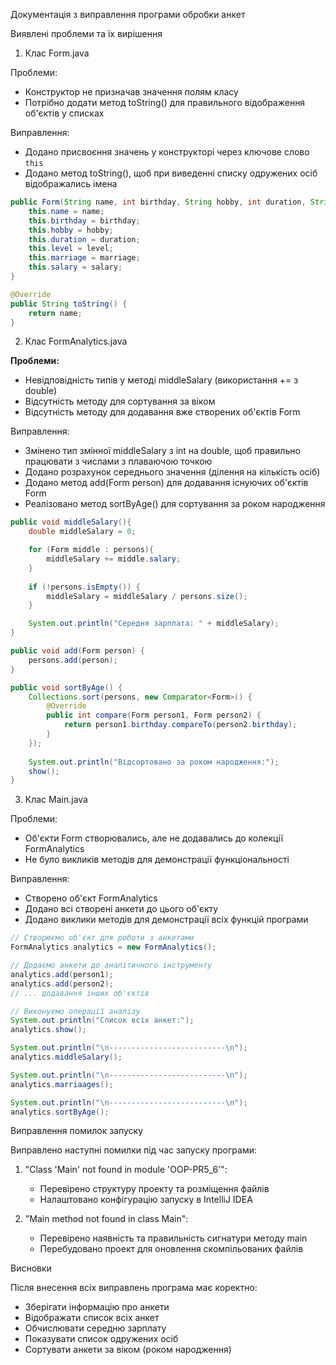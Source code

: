 Документація з виправлення програми обробки анкет

Виявлені проблеми та їх вирішення

1. Клас Form.java

Проблеми:
- Конструктор не призначав значення полям класу
- Потрібно додати метод toString() для правильного відображення об'єктів у списках

Виправлення:
- Додано присвоєння значень у конструкторі через ключове слово `this`
- Додано метод toString(), щоб при виведенні списку одружених осіб відображались імена

```java
public Form(String name, int birthday, String hobby, int duration, String level, boolean marriage, double salary) {
    this.name = name;
    this.birthday = birthday;
    this.hobby = hobby;
    this.duration = duration;
    this.level = level;
    this.marriage = marriage;
    this.salary = salary;
}

@Override
public String toString() {
    return name;
}
```

2. Клас FormAnalytics.java

**Проблеми:**
- Невідповідність типів у методі middleSalary (використання += з double)
- Відсутність методу для сортування за віком
- Відсутність методу для додавання вже створених об'єктів Form

Виправлення:
- Змінено тип змінної middleSalary з int на double, щоб правильно працювати з числами з плаваючою точкою
- Додано розрахунок середнього значення (ділення на кількість осіб)
- Додано метод add(Form person) для додавання існуючих об'єктів Form
- Реалізовано метод sortByAge() для сортування за роком народження

```java
public void middleSalary(){
    double middleSalary = 0;

    for (Form middle : persons){
        middleSalary += middle.salary;
    }
    
    if (!persons.isEmpty()) {
        middleSalary = middleSalary / persons.size();
    }

    System.out.println("Середня зарплата: " + middleSalary);
}

public void add(Form person) {
    persons.add(person);
}

public void sortByAge() {
    Collections.sort(persons, new Comparator<Form>() {
        @Override
        public int compare(Form person1, Form person2) {
            return person1.birthday.compareTo(person2.birthday);
        }
    });
    
    System.out.println("Відсортовано за роком народження:");
    show();
}
```

3. Клас Main.java

Проблеми:
- Об'єкти Form створювались, але не додавались до колекції FormAnalytics
- Не було викликів методів для демонстрації функціональності

Виправлення:
- Створено об'єкт FormAnalytics
- Додано всі створені анкети до цього об'єкту
- Додано виклики методів для демонстрації всіх функцій програми

```java
// Створюємо об'єкт для роботи з анкетами
FormAnalytics analytics = new FormAnalytics();

// Додаємо анкети до аналітичного інструменту
analytics.add(person1);
analytics.add(person2);
// ... додавання інших об'єктів

// Виконуємо операції аналізу
System.out.println("Список всіх анкет:");
analytics.show();

System.out.println("\n--------------------------\n");
analytics.middleSalary();

System.out.println("\n--------------------------\n");
analytics.marriaages();

System.out.println("\n--------------------------\n");
analytics.sortByAge();
```

Виправлення помилок запуску

Виправлено наступні помилки під час запуску програми:

1. "Class 'Main' not found in module 'OOP-PR5_6'":
   - Перевірено структуру проекту та розміщення файлів
   - Налаштовано конфігурацію запуску в IntelliJ IDEA

2. "Main method not found in class Main":
   - Перевірено наявність та правильність сигнатури методу main
   - Перебудовано проект для оновлення скомпільованих файлів

Висновки

Після внесення всіх виправлень програма має коректно:
- Зберігати інформацію про анкети
- Відображати список всіх анкет
- Обчислювати середню зарплату
- Показувати список одружених осіб
- Сортувати анкети за віком (роком народження)
